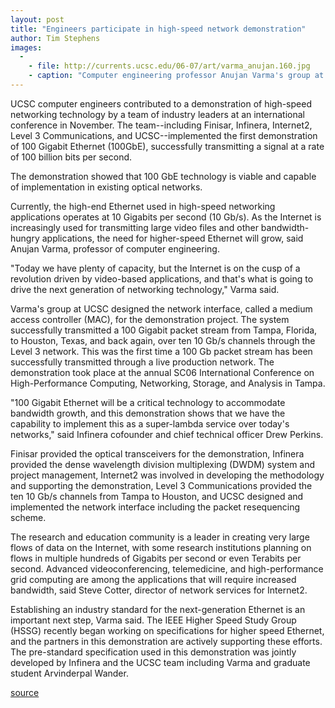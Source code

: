```yaml
---
layout: post
title: "Engineers participate in high-speed network demonstration"
author: Tim Stephens
images:
  -
    - file: http://currents.ucsc.edu/06-07/art/varma_anujan.160.jpg
    - caption: "Computer engineering professor Anujan Varma's group at UCSC designed the network interface for the demonstration project. Photo: Tim Stephens"
---
```


UCSC computer engineers contributed to a demonstration of high-speed networking technology by a team of industry leaders at an international conference in November. The team--including Finisar, Infinera, Internet2, Level 3 Communications, and UCSC--implemented the first demonstration of 100 Gigabit Ethernet (100GbE), successfully transmitting a signal at a rate of 100 billion bits per second.

The demonstration showed that 100 GbE technology is viable and capable of implementation in existing optical networks.

Currently, the high-end Ethernet used in high-speed networking applications operates at 10 Gigabits per second (10 Gb/s). As the Internet is increasingly used for transmitting large video files and other bandwidth-hungry applications, the need for higher-speed Ethernet will grow, said Anujan Varma, professor of computer engineering.

"Today we have plenty of capacity, but the Internet is on the cusp of a revolution driven by video-based applications, and that's what is going to drive the next generation of networking technology," Varma said.

Varma's group at UCSC designed the network interface, called a medium access controller (MAC), for the demonstration project. The system successfully transmitted a 100 Gigabit packet stream from Tampa, Florida, to Houston, Texas, and back again, over ten 10 Gb/s channels through the Level 3 network. This was the first time a 100 Gb packet stream has been successfully transmitted through a live production network. The demonstration took place at the annual SC06 International Conference on High-Performance Computing, Networking, Storage, and Analysis in Tampa.

"100 Gigabit Ethernet will be a critical technology to accommodate bandwidth growth, and this demonstration shows that we have the capability to implement this as a super-lambda service over today's networks," said Infinera cofounder and chief technical officer Drew Perkins.

Finisar provided the optical transceivers for the demonstration, Infinera provided the dense wavelength division multiplexing (DWDM) system and project management, Internet2 was involved in developing the methodology and supporting the demonstration, Level 3 Communications provided the ten 10 Gb/s channels from Tampa to Houston, and UCSC designed and implemented the network interface including the packet resequencing scheme.

The research and education community is a leader in creating very large flows of data on the Internet, with some research institutions planning on flows in multiple hundreds of Gigabits per second or even Terabits per second. Advanced videoconferencing, telemedicine, and high-performance grid computing are among the applications that will require increased bandwidth, said Steve Cotter, director of network services for Internet2.

Establishing an industry standard for the next-generation Ethernet is an important next step, Varma said. The IEEE Higher Speed Study Group (HSSG) recently began working on specifications for higher speed Ethernet, and the partners in this demonstration are actively supporting these efforts. The pre-standard specification used in this demonstration was jointly developed by Infinera and the UCSC team including Varma and graduate student Arvinderpal Wander.

  

[source](http://www1.ucsc.edu/currents/06-07/11-27/brief-varma.asp "Permalink to brief-varma")
